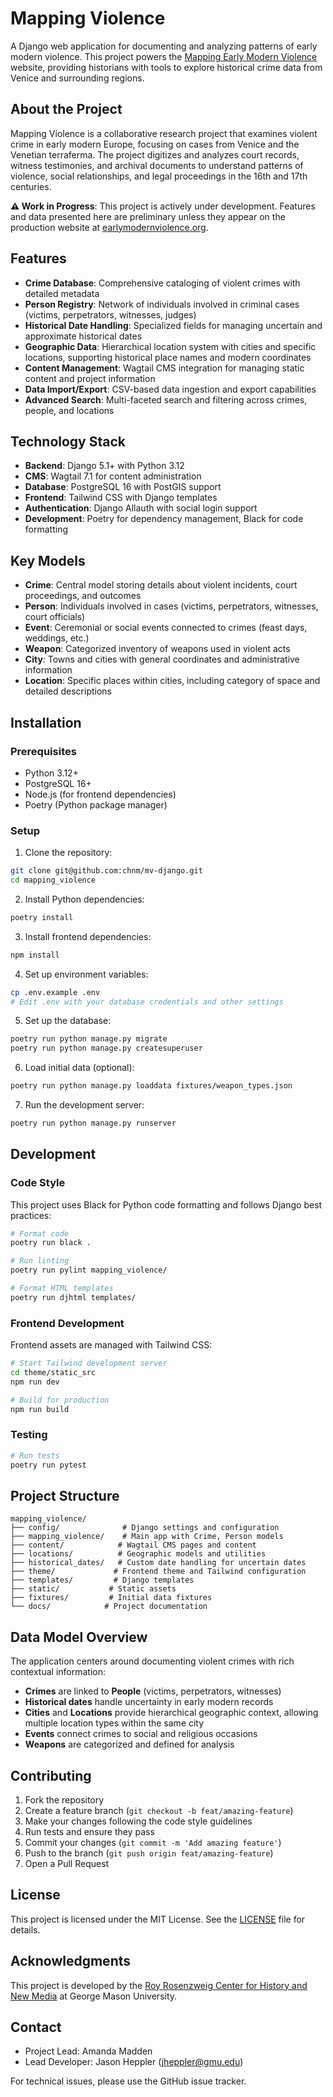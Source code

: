 # Mapping Violence

A Django web application for documenting and analyzing patterns of early modern violence. This project powers the [Mapping Early Modern Violence](https://earlymodernviolence.org/) website, providing historians with tools to explore historical crime data from Venice and surrounding regions.

## About the Project

Mapping Violence is a collaborative research project that examines violent crime in early modern Europe, focusing on cases from Venice and the Venetian terraferma. The project digitizes and analyzes court records, witness testimonies, and archival documents to understand patterns of violence, social relationships, and legal proceedings in the 16th and 17th centuries.

**⚠️ Work in Progress**: This project is actively under development. Features and data presented here are preliminary unless they appear on the production website at [earlymodernviolence.org](https://earlymodernviolence.org/).

## Features

- **Crime Database**: Comprehensive cataloging of violent crimes with detailed metadata
- **Person Registry**: Network of individuals involved in criminal cases (victims, perpetrators, witnesses, judges)
- **Historical Date Handling**: Specialized fields for managing uncertain and approximate historical dates
- **Geographic Data**: Hierarchical location system with cities and specific locations, supporting historical place names and modern coordinates
- **Content Management**: Wagtail CMS integration for managing static content and project information
- **Data Import/Export**: CSV-based data ingestion and export capabilities
- **Advanced Search**: Multi-faceted search and filtering across crimes, people, and locations

## Technology Stack

- **Backend**: Django 5.1+ with Python 3.12
- **CMS**: Wagtail 7.1 for content administration
- **Database**: PostgreSQL 16 with PostGIS support
- **Frontend**: Tailwind CSS with Django templates
- **Authentication**: Django Allauth with social login support
- **Development**: Poetry for dependency management, Black for code formatting

## Key Models

- **Crime**: Central model storing details about violent incidents, court proceedings, and outcomes
- **Person**: Individuals involved in cases (victims, perpetrators, witnesses, court officials)
- **Event**: Ceremonial or social events connected to crimes (feast days, weddings, etc.)
- **Weapon**: Categorized inventory of weapons used in violent acts
- **City**: Towns and cities with general coordinates and administrative information
- **Location**: Specific places within cities, including category of space and detailed descriptions

## Installation

### Prerequisites

- Python 3.12+
- PostgreSQL 16+
- Node.js (for frontend dependencies)
- Poetry (Python package manager)

### Setup

1. Clone the repository:
```bash
git clone git@github.com:chnm/mv-django.git
cd mapping_violence
```

2. Install Python dependencies:
```bash
poetry install
```

3. Install frontend dependencies:
```bash
npm install
```

4. Set up environment variables:
```bash
cp .env.example .env
# Edit .env with your database credentials and other settings
```

5. Set up the database:
```bash
poetry run python manage.py migrate
poetry run python manage.py createsuperuser
```

6. Load initial data (optional):
```bash
poetry run python manage.py loaddata fixtures/weapon_types.json
```

7. Run the development server:
```bash
poetry run python manage.py runserver
```

## Development

### Code Style

This project uses Black for Python code formatting and follows Django best practices:

```bash
# Format code
poetry run black .

# Run linting
poetry run pylint mapping_violence/

# Format HTML templates
poetry run djhtml templates/
```

### Frontend Development

Frontend assets are managed with Tailwind CSS:

```bash
# Start Tailwind development server
cd theme/static_src
npm run dev

# Build for production
npm run build
```

### Testing

```bash
# Run tests
poetry run pytest
```

## Project Structure

```
mapping_violence/
├── config/              # Django settings and configuration
├── mapping_violence/    # Main app with Crime, Person models
├── content/            # Wagtail CMS pages and content
├── locations/          # Geographic models and utilities
├── historical_dates/   # Custom date handling for uncertain dates
├── theme/             # Frontend theme and Tailwind configuration
├── templates/         # Django templates
├── static/           # Static assets
├── fixtures/         # Initial data fixtures
└── docs/            # Project documentation
```

## Data Model Overview

The application centers around documenting violent crimes with rich contextual information:

- **Crimes** are linked to **People** (victims, perpetrators, witnesses)
- **Historical dates** handle uncertainty in early modern records
- **Cities** and **Locations** provide hierarchical geographic context, allowing multiple location types within the same city
- **Events** connect crimes to social and religious occasions
- **Weapons** are categorized and defined for analysis

## Contributing

1. Fork the repository
2. Create a feature branch (`git checkout -b feat/amazing-feature`)
3. Make your changes following the code style guidelines
4. Run tests and ensure they pass
5. Commit your changes (`git commit -m 'Add amazing feature'`)
6. Push to the branch (`git push origin feat/amazing-feature`)
7. Open a Pull Request

## License

This project is licensed under the MIT License. See the [LICENSE](LICENSE) file for details.

## Acknowledgments

This project is developed by the [Roy Rosenzweig Center for History and New Media](https://rrchnm.org/) at George Mason University.

## Contact

- Project Lead: Amanda Madden
- Lead Developer: Jason Heppler (jheppler@gmu.edu)

For technical issues, please use the GitHub issue tracker.
